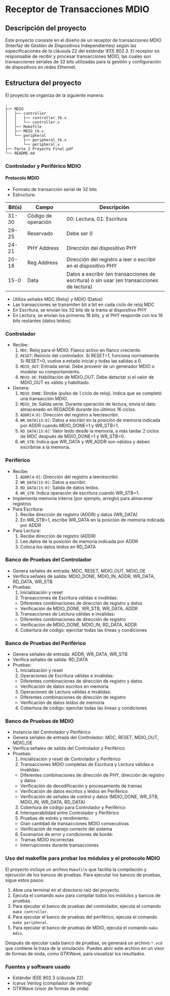 # Receptor de Transacciones MDIO

## Descripción del proyecto

Este proyecto consiste en el diseño de un receptor de transacciones MDIO (Interfaz de Gestión de Dispositivos Independientes) según las especificaciones de la cláusula 22 del estándar IEEE 802.3. El receptor es responsable de recibir y procesar transacciones MDIO, las cuales son transacciones seriales de 32 bits utilizadas para la gestión y configuración de dispositivos en redes Ethernet.

## Estructura del proyecto

El proyecto se organiza de la siguiente manera:

```
.
├── MDIO
│   ├── controller
│   │   ├── controller_tb.v
│   │   └── controller.v
│   ├── Makefile
│   ├── MDIO_tb.v
│   └── peripheral
│       ├── peripheral_tb.v
│       └── peripheral.v
├── Parte 2 Proyecto Final.pdf
└── README.md
```

### Controlador y Periférico MDIO

#### Protocolo MDIO
- Formato de transacción serial de 32 bits
- Estructura:

| Bit(s) | Campo       | Descripción                                                  |
|--------|--------------|---------------------------------------------------------------|
| 31-30  | Código de operación | 00: Lectura, 01: Escritura                                |
| 29-25  | Reservado   | Debe ser 0                                                  |
| 24-21  | PHY Address | Dirección del dispositivo PHY                               |
| 20-16  | Reg Address | Dirección del registro a leer o escribir en el dispositivo PHY |
| 15-0   | Data        | Datos a escribir (en transacciones de escritura) o sin usar (en transacciones de lectura) |

- Utiliza señales MDC (Reloj) y MDIO (Datos)
- Las transacciones se transmiten bit a bit en cada ciclo de reloj MDC
- En Escritura, se envían los 32 bits de la trama al dispositivo PHY
- En Lectura, se envían los primeros 16 bits, y el PHY responde con los 16 bits restantes (datos leídos)

### Controlador
- Recibe:
  1. `MDC`: Reloj para el MDIO. Flanco activo en flanco creciente.
  2. `RESET`: Reinicio del controlador. Si RESET=1, funciona normalmente. Si RESET=0, vuelve a estado inicial y todas las salidas a 0.
  3. `MDIO_OUT`: Entrada serial. Debe provenir de un generador MDIO o modelar su comportamiento.
  4. `MDIO_OE`: Habilitación de MDIO_OUT. Debe detectar si el valor de MDIO_OUT es válido y habilitado.
- Genera:
  1. `MDIO_DONE`: Strobe (pulso de 1 ciclo de reloj). Indica que se completó una transacción MDIO.
  2. `MDIO_IN`: Salida serie. Durante operación de lectura, envía el dato almacenado en REGADDR durante los últimos 16 ciclos.
  3. `ADDR[4:0]`: Dirección del registro a leer/escribir.
  4. `WR_DATA[15:0]`: Datos a escribir en la posición de memoria indicada por ADDR cuando MDIO_DONE=1 y WR_STB=1.
  5. `RD_DATA[15:0]`: Valor leído desde la memoria, a más tardar 2 ciclos de MDC después de MDIO_DONE=1 y WR_STB=0.
  6. `WR_STB`: Indica que WR_DATA y WR_ADDR son válidos y deben escribirse a la memoria.

### Periférico
- Recibe:
  1. `ADDR[4:0]`: Dirección del registro a leer/escribir.
  2. `WR_DATA[15:0]`: Datos a escribir.
  3. `RD_DATA[15:0]`: Salida de datos leídos.
  4. `WR_STB`: Indica operación de escritura cuando WR_STB=1.
- Implementa memoria interna (por ejemplo, arreglo) para almacenar registros
- Para Escritura:
  1. Recibe dirección de registro (ADDR) y datos (WR_DATA)
  2. En WR_STB=1, escribe WR_DATA en la posición de memoria indicada por ADDR
- Para Lectura:
  1. Recibe dirección de registro (ADDR)
  2. Lee datos de la posición de memoria indicada por ADDR
  3. Coloca los datos leídos en RD_DATA

### Banco de Pruebas del Controlador
- Genera señales de entrada: MDC, RESET, MDIO_OUT, MDIO_OE
- Verifica señales de salida: MDIO_DONE, MDIO_IN, ADDR, WR_DATA, RD_DATA, WR_STB
- Pruebas:
  1. Inicialización y reset
  2. Transacciones de Escritura válidas e inválidas:
    * Diferentes combinaciones de dirección de registro y datos
    * Verificación de MDIO_DONE, WR_STB, WR_DATA, ADDR
  3. Transacciones de Lectura válidas e inválidas:
    * Diferentes combinaciones de dirección de registro
    * Verificación de MDIO_DONE, MDIO_IN, RD_DATA, ADDR
  4. Cobertura de código: ejercitar todas las líneas y condiciones

### Banco de Pruebas del Periférico
- Genera señales de entrada: ADDR, WR_DATA, WR_STB
- Verifica señales de salida: RD_DATA
- Pruebas:
  1. Inicialización y reset
  2. Operaciones de Escritura válidas e inválidas:
    * Diferentes combinaciones de dirección de registro y datos
    * Verificación de datos escritos en memoria
  3. Operaciones de Lectura válidas e inválidas:
    * Diferentes combinaciones de dirección de registro
    * Verificación de datos leídos de memoria
  4. Cobertura de código: ejercitar todas las líneas y condiciones

### Banco de Pruebas de MDIO
- Instancia del Controlador y Periférico
- Genera señales de entrada del Controlador: MDC, RESET, MDIO_OUT, MDIO_OE
- Verifica señales de salida del Controlador y Periférico
- Pruebas:
  1. Inicialización y reset de Controlador y Periférico
  2. Transacciones MDIO completas de Escritura y Lectura válidas e inválidas:
    * Diferentes combinaciones de dirección de PHY, dirección de registro y datos
    * Verificación de decodificación y procesamiento de tramas
    * Verificación de datos escritos y leídos en Periférico
    * Verificación de señales de control y datos (MDIO_DONE, WR_STB, MDIO_IN, WR_DATA, RD_DATA)
  3. Cobertura de código para Controlador y Periférico
  4. Interoperabilidad entre Controlador y Periférico
  5. Pruebas de estrés y rendimiento:
    * Gran cantidad de transacciones MDIO consecutivas
    * Verificación de manejo correcto del sistema
  6. Escenarios de error y condiciones de borde:
    * Tramas MDIO incorrectas
    * Interrupciones durante transacciones

### Uso del makefile para probar los módulos y el protocolo MDIO

El proyecto incluye un archivo `Makefile` que facilita la compilación y ejecución de los bancos de pruebas. Para ejecutar los bancos de pruebas, sigue estos pasos:

1. Abre una terminal en el directorio raíz del proyecto.
2. Ejecuta el comando `make` para compilar todos los módulos y bancos de pruebas.
3. Para ejecutar el banco de pruebas del controlador, ejecuta el comando `make controller`.
4. Para ejecutar el banco de pruebas del periférico, ejecuta el comando `make peripheral`.
5. Para ejecutar el banco de pruebas de MDIO, ejecuta el comando `make mdio`.

Después de ejecutar cada banco de pruebas, se generará un archivo `*.vcd` que contiene la traza de la simulación. Puedes abrir este archivo en un visor de formas de onda, como GTKWave, para visualizar los resultados.

### Fuentes y software usado

- Estándar IEEE 802.3 (cláusula 22)
- Icarus Verilog (compilador de Verilog)
- GTKWave (visor de formas de onda)
